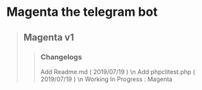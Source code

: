 Magenta the telegram bot
========================
> ## Magenta v1
>> ### Changelogs
>> Add Readme.md ( 2019/07/19 )
>> \n Add phpclitest.php ( 2019/07/19 )
>> \n Working In Progress : Magenta
